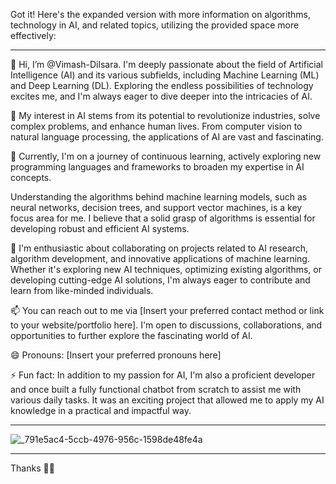 Got it! Here's the expanded version with more information on algorithms, technology in AI, and related topics, utilizing the provided space more effectively:

---

👋 Hi, I’m @Vimash-Dilsara. I'm deeply passionate about the field of Artificial Intelligence (AI) and its various subfields, including Machine Learning (ML) and Deep Learning (DL). Exploring the endless possibilities of technology excites me, and I'm always eager to dive deeper into the intricacies of AI.

👀 My interest in AI stems from its potential to revolutionize industries, solve complex problems, and enhance human lives. From computer vision to natural language processing, the applications of AI are vast and fascinating.

🌱 Currently, I'm on a journey of continuous learning, actively exploring new programming languages and frameworks to broaden my expertise in AI concepts.

Understanding the algorithms behind machine learning models, such as neural networks, decision trees, and support vector machines, is a key focus area for me. I believe that a solid grasp of algorithms is essential for developing robust and efficient AI systems.

💞️ I'm enthusiastic about collaborating on projects related to AI research, algorithm development, and innovative applications of machine learning. Whether it's exploring new AI techniques, optimizing existing algorithms, or developing cutting-edge AI solutions, I'm always eager to contribute and learn from like-minded individuals.

📫 You can reach out to me via [Insert your preferred contact method or link to your website/portfolio here]. I'm open to discussions, collaborations, and opportunities to further explore the fascinating world of AI.

😄 Pronouns: [Insert your preferred pronouns here]

⚡ Fun fact: In addition to my passion for AI, I'm also a proficient developer and once built a fully functional chatbot from scratch to assist me with various daily tasks. It was an exciting project that allowed me to apply my AI knowledge in a practical and impactful way.

---






![_791e5ac4-5ccb-4976-956c-1598de48fe4a](https://github.com/Vimash-Dilsara/Vimash-Dilsara/assets/148619060/695a5d84-1314-47fe-8ef7-34cf262d4c41)

---
Thanks 🥰😘

